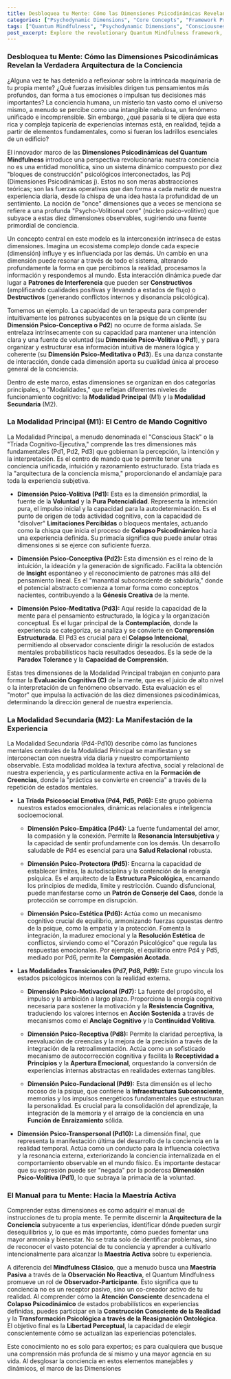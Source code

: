 ```yaml
---
title: Desbloquea tu Mente: Cómo las Dimensiones Psicodinámicas Revelan la Verdadera Arquitectura de la Conciencia
categories: ["Psychodynamic Dimensions", "Core Concepts", "Framework Principles"]
tags: ["Quantum Mindfulness", "Psychodynamic Dimensions", "Consciousness Architecture", "Self-Exploration", "Mindfulness Practice", "Mental Well-being", "Cognitive Framework", "Emotional Intelligence"]
post_excerpt: Explore the revolutionary Quantum Mindfulness framework, which posits that human consciousness is built from interconnected psychodynamic dimensions. This article delves into the Prime and Secondary Modalities, revealing how these fundamental 'building blocks' shape our thoughts, emotions, and reality. Discover how understanding this intricate architecture offers a powerful roadmap for self-transformation and enhanced well-being.
---
```


### Desbloquea tu Mente: Cómo las Dimensiones Psicodinámicas Revelan la Verdadera Arquitectura de la Conciencia

¿Alguna vez te has detenido a reflexionar sobre la intrincada maquinaria de tu propia mente? ¿Qué fuerzas invisibles dirigen tus pensamientos más profundos, dan forma a tus emociones o impulsan tus decisiones más importantes? La conciencia humana, un misterio tan vasto como el universo mismo, a menudo se percibe como una intangible nebulosa, un fenómeno unificado e incomprensible. Sin embargo, ¿qué pasaría si te dijera que esta rica y compleja tapicería de experiencias internas está, en realidad, tejida a partir de elementos fundamentales, como si fueran los ladrillos esenciales de un edificio?

El innovador marco de las **Dimensiones Psicodinámicas del Quantum Mindfulness** introduce una perspectiva revolucionaria: nuestra conciencia no es una entidad monolítica, sino un sistema dinámico compuesto por diez "bloques de construcción" psicológicos interconectados, las Pdj (Dimensiones Psicodinámicas j). Estos no son meras abstracciones teóricas; son las fuerzas operativas que dan forma a cada matiz de nuestra experiencia diaria, desde la chispa de una idea hasta la profundidad de un sentimiento. La noción de "once" dimensiones que a veces se menciona se refiere a una profunda "Psycho-Volitional core" (núcleo psico-volitivo) que subyace a estas diez dimensiones observables, sugiriendo una fuente primordial de conciencia.

Un concepto central en este modelo es la interconexión intrínseca de estas dimensiones. Imagina un ecosistema complejo donde cada especie (dimensión) influye y es influenciada por las demás. Un cambio en una dimensión puede resonar a través de todo el sistema, alterando profundamente la forma en que percibimos la realidad, procesamos la información y respondemos al mundo. Esta interacción dinámica puede dar lugar a **Patrones de Interferencia** que pueden ser **Constructivos** (amplificando cualidades positivas y llevando a estados de flujo) o **Destructivos** (generando conflictos internos y disonancia psicológica).

Tomemos un ejemplo. La capacidad de un terapeuta para comprender intuitivamente los patrones subyacentes en la psique de un cliente (su **Dimensión Psico-Conceptiva o Pd2**) no ocurre de forma aislada. Se entrelaza intrínsecamente con su capacidad para mantener una intención clara y una fuente de voluntad (su **Dimensión Psico-Volitiva o Pd1**), y para organizar y estructurar esa información intuitiva de manera lógica y coherente (su **Dimensión Psico-Meditativa o Pd3**). Es una danza constante de interacción, donde cada dimensión aporta su cualidad única al proceso general de la conciencia.

Dentro de este marco, estas dimensiones se organizan en dos categorías principales, o "Modalidades," que reflejan diferentes niveles de funcionamiento cognitivo: la **Modalidad Principal** (M1) y la **Modalidad Secundaria** (M2).

### La Modalidad Principal (M1): El Centro de Mando Cognitivo

La Modalidad Principal, a menudo denominada el "Conscious Stack" o la "Tríada Cognitivo-Ejecutiva," comprende las tres dimensiones más fundamentales (Pd1, Pd2, Pd3) que gobiernan la percepción, la intención y la interpretación. Es el centro de mando que te permite tener una conciencia unificada, intuición y razonamiento estructurado. Esta tríada es la "arquitectura de la conciencia misma," proporcionando el andamiaje para toda la experiencia subjetiva.

*   **Dimensión Psico-Volitiva (Pd1):** Esta es la dimensión primordial, la fuente de la **Voluntad** y la **Pura Potencialidad**. Representa la intención pura, el impulso inicial y la capacidad para la autodeterminación. Es el punto de origen de toda actividad cognitiva, con la capacidad de "disolver" **Limitaciones Percibidas** o bloqueos mentales, actuando como la chispa que inicia el proceso de **Colapso Psicodinámico** hacia una experiencia definida. Su primacía significa que puede anular otras dimensiones si se ejerce con suficiente fuerza.

*   **Dimensión Psico-Conceptiva (Pd2):** Esta dimensión es el reino de la intuición, la ideación y la generación de significado. Facilita la obtención de **Insight** espontáneo y el reconocimiento de patrones más allá del pensamiento lineal. Es el "manantial subconsciente de sabiduría," donde el potencial abstracto comienza a tomar forma como conceptos nacientes, contribuyendo a la **Génesis Creativa** de la mente.

*   **Dimensión Psico-Meditativa (Pd3):** Aquí reside la capacidad de la mente para el pensamiento estructurado, la lógica y la organización conceptual. Es el lugar principal de la **Contemplación**, donde la experiencia se categoriza, se analiza y se convierte en **Comprensión Estructurada**. El Pd3 es crucial para el **Colapso Intencional**, permitiendo al observador consciente dirigir la resolución de estados mentales probabilísticos hacia resultados deseados. Es la sede de la **Paradox Tolerance** y la **Capacidad de Comprensión**.

Estas tres dimensiones de la Modalidad Principal trabajan en conjunto para formar la **Evaluación Cognitiva (C)** de la mente, que es el juicio de alto nivel o la interpretación de un fenómeno observado. Esta evaluación es el "motor" que impulsa la activación de las diez dimensiones psicodinámicas, determinando la dirección general de nuestra experiencia.

### La Modalidad Secundaria (M2): La Manifestación de la Experiencia

La Modalidad Secundaria (Pd4-Pd10) describe cómo las funciones mentales centrales de la Modalidad Principal se manifiestan y se interconectan con nuestra vida diaria y nuestro comportamiento observable. Esta modalidad moldea la textura afectiva, social y relacional de nuestra experiencia, y es particularmente activa en la **Formación de Creencias**, donde la "práctica se convierte en creencia" a través de la repetición de estados mentales.

*   **La Tríada Psicosocial Emotiva (Pd4, Pd5, Pd6):** Este grupo gobierna nuestros estados emocionales, dinámicas relacionales e inteligencia socioemocional.

    *   **Dimensión Psico-Empática (Pd4):** La fuente fundamental del amor, la compasión y la conexión. Permite la **Resonancia Intersubjetiva** y la capacidad de sentir profundamente con los demás. Un desarrollo saludable de Pd4 es esencial para una **Salud Relacional** robusta.

    *   **Dimensión Psico-Protectora (Pd5):** Encarna la capacidad de establecer límites, la autodisciplina y la contención de la energía psíquica. Es el arquitecto de la **Estructura Psicológica**, encarnando los principios de medida, límite y restricción. Cuando disfuncional, puede manifestarse como un **Patrón de Conserje del Caos**, donde la protección se corrompe en disrupción.

    *   **Dimensión Psico-Estética (Pd6):** Actúa como un mecanismo cognitivo crucial de equilibrio, armonizando fuerzas opuestas dentro de la psique, como la empatía y la protección. Fomenta la integración, la madurez emocional y la **Resolución Estética** de conflictos, sirviendo como el "Corazón Psicológico" que regula las respuestas emocionales. Por ejemplo, el equilibrio entre Pd4 y Pd5, mediado por Pd6, permite la **Compasión Acotada**.

*   **Las Modalidades Transicionales (Pd7, Pd8, Pd9):** Este grupo vincula los estados psicológicos internos con la realidad externa.

    *   **Dimensión Psico-Motivacional (Pd7):** La fuente del propósito, el impulso y la ambición a largo plazo. Proporciona la energía cognitiva necesaria para sostener la motivación y la **Resistencia Cognitiva**, traduciendo los valores internos en **Acción Sostenida** a través de mecanismos como el **Anclaje Cognitivo** y la **Continuidad Volitiva**.

    *   **Dimensión Psico-Receptiva (Pd8):** Permite la claridad perceptiva, la reevaluación de creencias y la mejora de la precisión a través de la integración de la retroalimentación. Actúa como un sofisticado mecanismo de autocorrección cognitiva y facilita la **Receptividad a Principios** y la **Apertura Emocional**, orquestando la conversión de experiencias internas abstractas en realidades externas tangibles.

    *   **Dimensión Psico-Fundacional (Pd9):** Esta dimensión es el lecho rocoso de la psique, que contiene la **Infraestructura Subconsciente**, memorias y los impulsos energéticos fundamentales que estructuran la personalidad. Es crucial para la consolidación del aprendizaje, la integración de la memoria y el arraigo de la conciencia en una **Función de Enraizamiento** sólida.

*   **Dimensión Psico-Transpersonal (Pd10):** La dimensión final, que representa la manifestación última del desarrollo de la conciencia en la realidad temporal. Actúa como un conducto para la influencia colectiva y la resonancia externa, exteriorizando la conciencia internalizada en el comportamiento observable en el mundo físico. Es importante destacar que su expresión puede ser "negada" por la poderosa **Dimensión Psico-Volitiva (Pd1)**, lo que subraya la primacía de la voluntad.

### El Manual para tu Mente: Hacia la Maestría Activa

Comprender estas dimensiones es como adquirir el manual de instrucciones de tu propia mente. Te permite discernir la **Arquitectura de la Conciencia** subyacente a tus experiencias, identificar dónde pueden surgir desequilibrios y, lo que es más importante, cómo puedes fomentar una mayor armonía y bienestar. No se trata solo de identificar problemas, sino de reconocer el vasto potencial de tu conciencia y aprender a cultivarlo intencionalmente para alcanzar la **Maestría Activa** sobre tu experiencia.

A diferencia del **Mindfulness Clásico**, que a menudo busca una **Maestría Pasiva** a través de la **Observación No Reactiva**, el Quantum Mindfulness promueve un rol de **Observador-Participante**. Esto significa que tu conciencia no es un receptor pasivo, sino un co-creador activo de tu realidad. Al comprender cómo la **Atención Consciente** desencadena el **Colapso Psicodinámico** de estados probabilísticos en experiencias definidas, puedes participar en la **Construcción Consciente de la Realidad** y la **Transformación Psicológica a través de la Reasignación Ontológica**. El objetivo final es la **Libertad Perceptual**, la capacidad de elegir conscientemente cómo se actualizan las experiencias potenciales.

Este conocimiento no es solo para expertos; es para cualquiera que busque una comprensión más profunda de sí mismo y una mayor agencia en su vida. Al desglosar la conciencia en estos elementos manejables y dinámicos, el marco de las Dimensiones